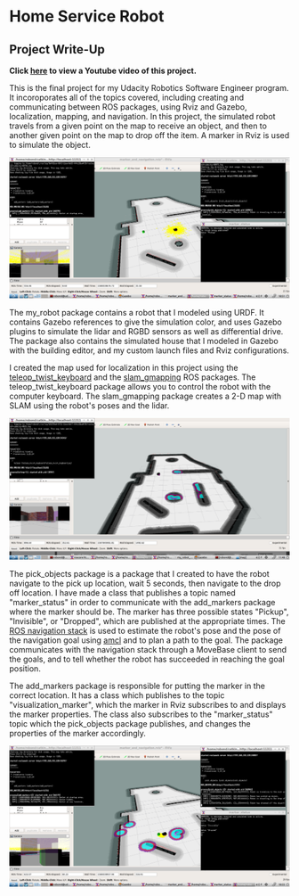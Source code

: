 # Home Service Robot
## Project Write-Up

**Click [here](https://youtu.be/-R4b8nY2FGE) to view a Youtube video of this project.**

This is the final project for my Udacity Robotics Software Engineer program.  It incoroporates all of the topics covered, including creating and communicating between ROS packages, using Rviz and Gazebo, localization, mapping, and navigation.  In this project, the simulated robot travels from a given point on the map to receive an object, and then to another given point on the map to drop off the item.  A marker in Rviz is used to simulate the object.

![Home Service Task](https://github.com/robinlamb/HomeServiceRobot/blob/master/images/home_service_1.png)

The my_robot package contains a robot that I modeled using URDF.  It contains Gazebo references to give the simulation color, and uses Gazebo plugins to simulate the lidar and RGBD sensors as well as differential drive.  The package also contains the simulated house that I modeled in Gazebo with the building editor, and my custom launch files and Rviz configurations.

I created the map used for localization in this project using the [teleop_twist_keyboard](http://wiki.ros.org/teleop_twist_keyboard) and the [slam_gmapping](http://wiki.ros.org/gmapping) ROS packages.  The teleop_twist_keyboard package allows you to control the robot with the computer keyboard.  The slam_gmapping package creates a 2-D map with SLAM using the robot's poses and the lidar.

![SLAM](https://github.com/robinlamb/HomeServiceRobot/blob/master/images/slam.png)

The pick_objects package is a package that I created to have the robot navigate to the pick up location, wait 5 seconds, then navigate to the drop off location.  I have made a class that publishes a topic named "marker_status" in order to communicate with the add_markers package where the marker should be.  The marker has three possible states "Pickup", "Invisible", or "Dropped", which are published at the appropriate times.  The [ROS navigation stack](http://wiki.ros.org/navigation) is used to estimate the robot's pose and the pose of the navigation goal using [amcl](http://wiki.ros.org/amcl) and to plan a path to the goal.  The package communicates with the navigation stack through a MoveBase client to send the goals, and to tell whether the robot has succeeded in reaching the goal position.

The add_markers package is responsible for putting the marker in the correct location.  It has a class which publishes to the topic "visualization_marker", which the marker in Rviz subscribes to and displays the marker properties.  The class also subscribes to the "marker_status" topic which the pick_objects package publishes, and changes the properties of the marker accordingly.

![Home Service Task](https://github.com/robinlamb/HomeServiceRobot/blob/master/images/home_service_2.png)
